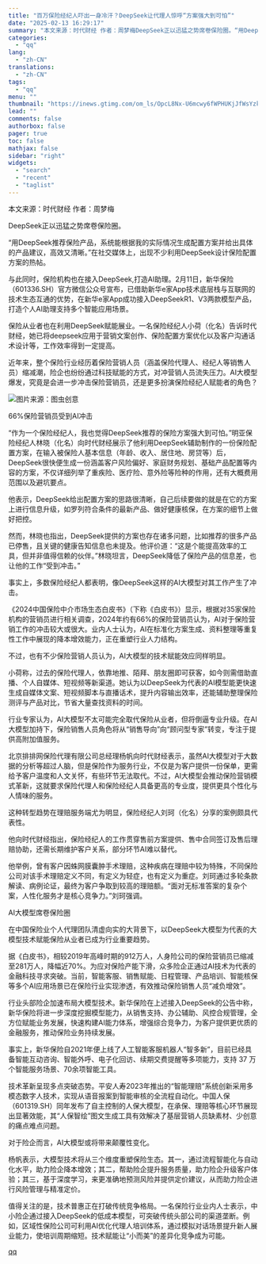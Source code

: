 ```yaml
---
title: "百万保险经纪人吓出一身冷汗？DeepSeek让代理人惊呼“方案强大到可怕”"
date: "2025-02-13 16:29:17"
summary: "本文来源：时代财经 作者：周梦梅DeepSeek正以迅猛之势席卷保险圈。“用DeepSeek推荐保险..."
categories:
  - "qq"
lang:
  - "zh-CN"
translations:
  - "zh-CN"
tags:
  - "qq"
menu: ""
thumbnail: "https://inews.gtimg.com/om_ls/OpcL8Nx-U6mcwy6fWPHUKjJfWsYzk0AiuHcAl6PizAVcQAA_640360/0"
lead: ""
comments: false
authorbox: false
pager: true
toc: false
mathjax: false
sidebar: "right"
widgets:
  - "search"
  - "recent"
  - "taglist"
---
```


本文来源：时代财经 作者：周梦梅

DeepSeek正以迅猛之势席卷保险圈。

“用DeepSeek推荐保险产品，系统能根据我的实际情况生成配置方案并给出具体的产品建议，高效又清晰。”在社交媒体上，出现不少利用DeepSeek设计保险配置方案的热帖。

与此同时，保险机构也在接入DeepSeek,打造AI助理。2月11日，新华保险（601336.SH）官方微信公众号宣布，已借助新华e家App技术底层栈与互联网的技术生态互通的优势，在新华e家App成功接入DeepSeekR1、V3两款模型产品，打造个人AI助理支持多个智能应用场景。

保险从业者也在利用DeepSeek赋能展业。一名保险经纪人小荷（化名）告诉时代财经，她已将deepseek应用于营销文案创作、保险配置方案优化以及客户沟通话术设计等，工作效率得到一定提高。

近年来，整个保险行业经历着保险营销人员（涵盖保险代理人、经纪人等销售人员）缩减潮，险企也纷纷通过科技赋能的方式，对冲营销人员流失压力。AI大模型爆发，究竟是会进一步冲击保险营销员，还是更多扮演保险经纪人赋能者的角色？

![图片](https://inews.gtimg.com/om_bt/OBM_ES6nf02fv5wwiY4gLfAbSnkA4fbGxuQERd8veqIR0AA/641)来源：图虫创意

66%保险营销员受到AI冲击

“作为一个保险经纪人，我也觉得DeepSeek推荐的保险方案强大到可怕。”明亚保险经纪人林晓（化名）向时代财经展示了他利用DeepSeek辅助制作的一份保险配置方案，在输入被保险人基本信息（年龄、收入、居住地、房贷等）后，DeepSeek很快便生成一份涵盖客户风险偏好、家庭财务规划、基础产品配置等内容的方案，不仅详细列举了重疾险、医疗险、意外险等险种的作用，还有大概费用范围以及避坑要点。

他表示，DeepSeek给出配置方案的思路很清晰，自己后续要做的就是在它的方案上进行信息升级，如罗列符合条件的最新产品、做好健康核保，在方案的细节上做好把控。

然而，林晓也指出，DeepSeek提供的方案也存在诸多问题，比如推荐的很多产品已停售，且关键的健康告知信息也未提及。他评价道：“这是个能提高效率的工具，但并非值得信赖的伙伴。”林晓坦言，DeepSeek降低了保险产品的信息差，也让他的工作“受到冲击。”

事实上，多数保险经纪人都表明，像DeepSeek这样的AI大模型对其工作产生了冲击。

《2024中国保险中介市场生态白皮书》（下称《白皮书》）显示，根据对35家保险机构的营销员进行相关调查，2024年约有66%的保险营销员认为，AI对于保险营销工作的冲击较大或很大。业内人士认为，AI在标准化方案生成、资料整理等重复性工作中展现的降本增效能力，正在重塑行业人力结构。

不过，也有不少保险营销人员认为，AI大模型的技术赋能效应同样明显。

小荷称，过去的保险代理人，依靠地推、陌拜、朋友圈即可获客，如今则需借助直播、个人自媒体、短视频等新渠道。她认为以DeepSeek为代表的AI模型能更快速生成自媒体文案、短视频脚本与直播话术，提升内容输出效率，还能辅助整理保险测评与产品对比，节省大量查找资料的时间。

行业专家认为，AI大模型不太可能完全取代保险从业者，但将倒逼专业升级。在AI大模型加持下，保险销售人员角色将从“销售导向”向“顾问型专家”转变，专注于提供高附加值服务。

北京排排网保险代理有限公司总经理杨帆向时代财经表示，虽然AI大模型对于大数据的分析等超过人脑，但是保险作为服务行业，不仅是为客户提供一份保单，更需给予客户温度和人文关怀，有些环节无法取代。不过，AI大模型会推动保险营销模式革新，这就要求保险代理人和保险经纪人具备更高的专业度，提供更具个性化与人情味的服务。

这种转型趋势在理赔服务端尤为明显，保险经纪人刘珂（化名）分享的案例颇具代表性。

他向时代财经指出，保险经纪人的工作贯穿售前方案提供、售中合同签订及售后理赔协助，还需长期维护客户关系，部分环节AI难以替代。

他举例，曾有客户因蛛网膜囊肿手术理赔，这种疾病在理赔中较为特殊，不同保险公司对该手术理赔定义不同，有定义为轻症，也有定义为重症。刘珂通过多轮条款解读、病例论证，最终为客户争取到较高的理赔额。“面对无标准答案的复杂个案，人性化服务才是核心竞争力。”刘珂强调。

AI大模型席卷保险圈

在中国保险业个人代理团队清虚向实的大背景下，以DeepSeek大模型为代表的大模型技术赋能保险从业者已成为行业重要趋势。

据《白皮书》，相较2019年高峰时期的912万人，人身险公司的保险营销员已缩减至281万人，降幅近70%。为应对保险产能下滑，众多险企正通过AI技术为代表的金融科技寻求突破。当前，智能客服、销售赋能、日程管理、产品培训、智能核保等多个AI应用场景已在保险行业实现渗透，有效推动保险销售人员“减负增效”。

行业头部险企加速布局大模型技术。新华保险在上述接入DeepSeek的公告中称，新华保险将进一步深度挖掘模型能力，从销售支持、办公辅助、风控合规管理，全方位赋能业务发展，快速构建AI能力体系，增强综合竞争力，为客户提供更优质的金融服务，推动保险业务持续发展。

事实上，新华保险自2021年便上线了人工智能客服机器人“智多新”，目前已经具备智能互动咨询、智能外呼、电子化回访、续期交费提醒等多项能力，支持 37 万个智能服务场景、70余项智能工具。

技术革新呈现多点突破态势。平安人寿2023年推出的“智能理赔”系统创新采用多模态数字人技术，实现从语音报案到智能审核的全流程自动化。中国人保（601319.SH）同年发布了自主控制的人保大模型，在承保、理赔等核心环节展现出显著效能，其“人保智绘”图文生成工具有效解决了基层营销人员缺素材、少创意的痛点难点问题。

对于险企而言，AI大模型或将带来颠覆性变化。

杨帆表示，大模型技术将从三个维度重塑保险生态。其一，通过流程智能化与自动化水平，助力险企降本增效；其二，帮助险企提升服务质量，助力险企升级客户体验；其三，基于深度学习，来更准确地预测风险并提供定价建议，从而助力险企进行风险管理与精准定价。

值得关注的是，技术普惠正在打破传统竞争格局。一名保险行业业内人士表示，中小险企通过接入DeepSeek的低成本模型，可突破传统头部公司的渠道垄断。例如，区域性保险公司可利用AI优化代理人培训体系，通过模拟对话场景提升新人展业能力，使培训周期缩短。技术赋能让“小而美”的差异化竞争成为可能。

[qq](https://new.qq.com/rain/a/20250213A05UF100)
